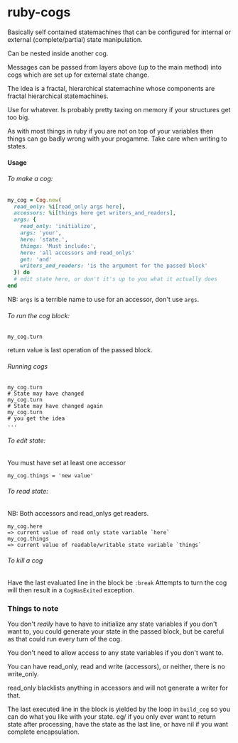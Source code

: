 # ruby-cogs

Basically self contained statemachines that can be configured for internal or external (complete/partial) state manipulation.

Can be nested inside another cog.

Messages can be passed from layers above (up to the main method) into cogs which are set up for external state change.

The idea is a fractal, hierarchical statemachine whose components are fractal hierarchical statemachines.

Use for whatever. Is probably pretty taxing on memory if your structures get too big.

As with most things in ruby if you are not on top of your variables then things can go badly wrong with your progamme. Take care when writing to states.

####  Usage
###### To make a cog:
```ruby
my_cog = Cog.new(
  read_only: %i[read_only args here],
  accessors: %i[things here get writers_and_readers],
  args: {
    read_only: 'initialize',
    args: 'your',
    here: 'state.',
    things: 'Must include:',
    here: 'all accessors and read_onlys'
    get: 'and'
    writers_and_readers: 'is the argument for the passed block'
  }) do
  # edit state here, or don't it's up to you what it actually does
end
```
NB: `args` is a terrible name to use for an accessor, don't use `args`.

###### To run the cog block:
```
my_cog.turn
```
return value is last operation of the passed block.

###### Running cogs
```
my_cog.turn
# State may have changed
my_cog.turn
# State may have changed again
my_cog.turn
# you get the idea
...
```

###### To edit state:
You must have set at least one accessor
```
my_cog.things = 'new value'
```

###### To read state:
NB: Both accessors and read_onlys get readers.
```
my_cog.here
=> current value of read only state variable `here`
my_cog.things
=> current value of readable/writable state variable `things`
```

###### To kill a cog
Have the last evaluated line in the block be `:break`
Attempts to turn the cog will then result in a `CogHasExited` exception.

### Things to note
You don't _really_ have to have to initialize any state variables if you don't want to, you could generate your state in the passed block, but be careful as that could run every turn of the cog.

You don't need to allow access to any state variables if you don't want to.

You can have read_only, read and write (accessors), or neither, there is no write_only.

read_only blacklists anything in accessors and will not generate a writer for that.

The last executed line in the block is yielded by the loop in `build_cog` so you can do what you like with your state. eg/ if you only ever want to return state after processing, have the state as the last line, or have nil if you want complete encapsulation.
